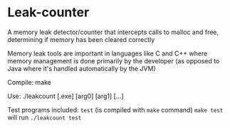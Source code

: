 # Leak-counter
A memory leak detector/counter that intercepts calls to malloc and free, determining if memory has been cleared correctly

Memory leak tools are important in languages like C and C++ where memory management is done primarily by the developer
(as opposed to Java where it's handled automatically by the JVM)


Compile: make

Use: ./leakcount [.exe] [arg0] [arg1] [...]

Test programs included: `test` (is compiled with `make` command)
`make test` will run `./leakcount test`
